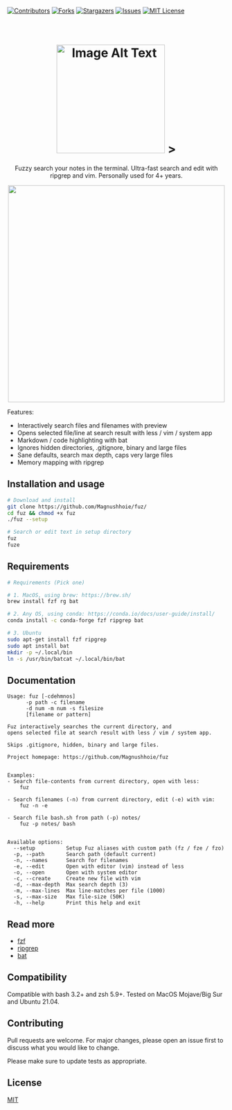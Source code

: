 <!-- PROJECT SHIELDS -->
[![Contributors][contributors-shield]][contributors-url]
[![Forks][forks-shield]][forks-url]
[![Stargazers][stars-shield]][stars-url]
[![Issues][issues-shield]][issues-url]
[![MIT License][license-shield]][license-url]

<!-- PROJECT LOGO -->
<br />
<p align="center">
  <a href="https://github.com/Magnushhoie/fuz">
  </a>
  <h1 align="center">
<picture>
  <img alt="Image Alt Text"  src="https://github.com/Magnushhoie/fuz/blob/main/img/logo.png?raw=true" width="250"/
</picture>
         ></h1>
  <p align="center">
    Fuzzy search your notes in the terminal. Ultra-fast search and edit with ripgrep and vim. Personally used for 4+ years.
  </p>
</p>

</p>
<p align="center">
<a href="https://asciinema.org/a/540480" target="_blank">
<img src="https://github.com/Magnushhoie/fuz/blob/main/img/fuz.gif?raw=true" width="500"/>
</a>
</p>




Features:
- Interactively search files and filenames with preview
- Opens selected file/line at search result with less / vim / system app
- Markdown / code highlighting with bat
- Ignores hidden directories, .gitignore, binary and large files
- Sane defaults, search max depth, caps very large files
- Memory mapping with ripgrep

## Installation and usage

```bash
# Download and install
git clone https://github.com/Magnushhoie/fuz/
cd fuz && chmod +x fuz
./fuz --setup

# Search or edit text in setup directory
fuz
fuze
```

## Requirements

```bash
# Requirements (Pick one)

# 1. MacOS, using brew: https://brew.sh/
brew install fzf rg bat

# 2. Any OS, using conda: https://conda.io/docs/user-guide/install/
conda install -c conda-forge fzf ripgrep bat 

# 3. Ubuntu
sudo apt-get install fzf ripgrep
sudo apt install bat
mkdir -p ~/.local/bin
ln -s /usr/bin/batcat ~/.local/bin/bat
```

## Documentation

```
Usage: fuz [-cdehmnos]
      -p path -c filename 
      -d num -m num -s filesize
      [filename or pattern]

Fuz interactively searches the current directory, and
opens selected file at search result with less / vim / system app.

Skips .gitignore, hidden, binary and large files.

Project homepage: https://github.com/Magnushhoie/fuz


Examples:
- Search file-contents from current directory, open with less:
    fuz

- Search filenames (-n) from current directory, edit (-e) with vim:
    fuz -n -e

- Search file bash.sh from path (-p) notes/
    fuz -p notes/ bash


Available options:
  --setup          Setup Fuz aliases with custom path (fz / fze / fzo)
  -p, --path       Search path (default current)
  -n, --names      Search for filenames
  -e, --edit       Open with editor (vim) instead of less
  -o, --open       Open with system editor
  -c, --create     Create new file with vim
  -d, --max-depth  Max search depth (3)
  -m, --max-lines  Max line-matches per file (1000)
  -s, --max-size   Max file-size (50K)
  -h, --help       Print this help and exit
```

## Read more
- [fzf](https://github.com/junegunn/fzf)
- [ripgrep](https://github.com/BurntSushi/ripgrep)
- [bat](https://github.com/sharkdp/bat)

## Compatibility
Compatible with bash 3.2+ and zsh 5.9+. Tested on MacOS Mojave/Big Sur and Ubuntu 21.04.

## Contributing
Pull requests are welcome. For major changes, please open an issue first to discuss what you would like to change.

Please make sure to update tests as appropriate.

## License
[MIT](https://choosealicense.com/licenses/mit/)

<!-- MARKDOWN LINKS & IMAGES -->
<!-- https://www.markdownguide.org/basic-syntax/#reference-style-links -->
[contributors-shield]: https://img.shields.io/github/contributors/Magnushhoie/fuz.svg?style=for-the-badge
[contributors-url]: https://github.com/Magnushhoie/fuz/graphs/contributors
[forks-shield]: https://img.shields.io/github/forks/Magnushhoie/fuz.svg?style=for-the-badge
[forks-url]: https://github.com/Magnushhoie/fuz/network/members
[stars-shield]: https://img.shields.io/github/stars/Magnushhoie/fuz.svg?style=for-the-badge
[stars-url]: https://github.com/Magnushhoie/fuz/stargazers
[issues-shield]: https://img.shields.io/github/issues/Magnushhoie/fuz.svg?style=for-the-badge
[issues-url]: https://github.com/Magnushhoie/fuz/issues
[license-shield]: https://img.shields.io/github/license/othneildrew/Best-README-Template.svg?style=for-the-badge
[license-url]: https://github.com/Magnushhoie/fuz/blob/master/LICENSE.txt
